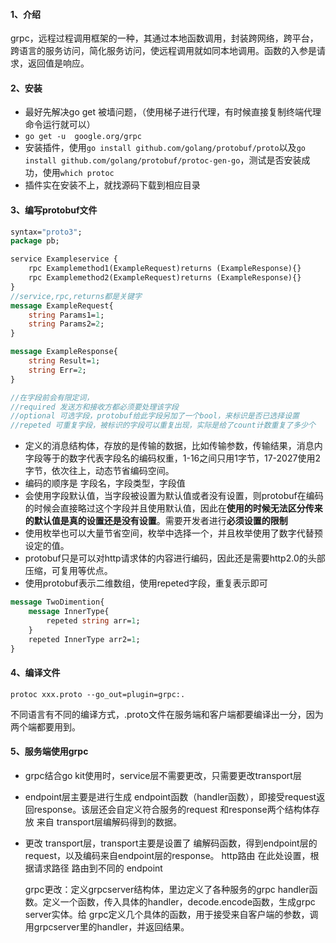 ####  1、介绍

grpc，远程过程调用框架的一种，其通过本地函数调用，封装跨网络，跨平台，跨语言的服务访问，简化服务访问，使远程调用就如同本地调用。函数的入参是请求，返回值是响应。

#### 2、安装

- 最好先解决go get 被墙问题，（使用梯子进行代理，有时候直接复制终端代理命令运行就可以）
- `go get -u  google.org/grpc`
- 安装插件，使用`go install github.com/golang/protobuf/proto`以及`go install github.com/golang/protobuf/protoc-gen-go`，测试是否安装成功，使用`which protoc`
- 插件实在安装不上，就找源码下载到相应目录

#### 3、编写protobuf文件

```protobuf
syntax="proto3";
package pb;

service Exampleservice {
	rpc Examplemethod1(ExampleRequest)returns (ExampleResponse){}
	rpc Examplemethod2(ExampleRequest)returns (ExampleResponse){}
}
//service,rpc,returns都是关键字
message ExampleRequest{
	string Params1=1;
	string Params2=2;
}

message ExampleResponse{
	string Result=1;
	string Err=2;
}

//在字段前会有限定词，
//required 发送方和接收方都必须要处理该字段
//optional 可选字段，protobuf给此字段另加了一个bool，来标识是否已选择设置
//repeted 可重复字段，被标识的字段可以重复出现，实际是给了count计数重复了多少个
```

- 定义的消息结构体，存放的是传输的数据，比如传输参数，传输结果，消息内字段等于的数字代表字段名的编码权重，1-16之间只用1字节，17-2027使用2字节，依次往上，动态节省编码空间。
- 编码的顺序是 字段名，字段类型，字段值
- 会使用字段默认值，当字段被设置为默认值或者没有设置，则protobuf在编码的时候会直接略过这个字段并且使用默认值，因此在**使用的时候无法区分传来的默认值是真的设置还是没有设置**。需要开发者进行**必须设置的限制**
- 使用枚举也可以大量节省空间，枚举中选择一个，并且枚举使用了数字代替预设定的值。
- protobuf只是可以对http请求体的内容进行编码，因此还是需要http2.0的头部压缩，可复用等优点。
- 使用protobuf表示二维数组，使用repeted字段，重复表示即可

```protobuf
message TwoDimention{
	message InnerType{
		repeted string arr=1;
	}
	repeted InnerType arr2=1;
}
```

#### 4、编译文件

`protoc xxx.proto --go_out=plugin=grpc:.`

不同语言有不同的编译方式，.proto文件在服务端和客户端都要编译出一分，因为两个端都要用到。

#### 5、服务端使用grpc

- grpc结合go kit使用时，service层不需要更改，只需要更改transport层

- endpoint层主要是进行生成 endpoint函数（handler函数），即接受request返回response。该层还会自定义符合服务的request 和response两个结构体存放 来自 transport层编解码得到的数据。

  

- 更改 transport层，transport主要是设置了 编解码函数，得到endpoint层的request，以及编码来自endpoint层的response。 http路由 在此处设置，根据请求路径 路由到不同的 endpoint

  grpc更改：定义grpcserver结构体，里边定义了各种服务的grpc handler函数。定义一个函数，传入具体的handler，decode.encode函数，生成grpc server实体。给 grpc定义几个具体的函数，用于接受来自客户端的参数，调用grpcserver里的handler，并返回结果。